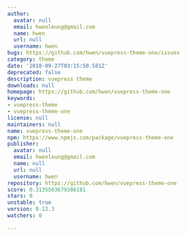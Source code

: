 ```yaml
---
author:
  avatar: null
  email: hwenleung@gmail.com
  name: hwen
  url: null
  username: hwen
bugs: https://github.com/hwen/vuepress-theme-one/issues
category: theme
date: '2018-09-27T03:15:50.581Z'
deprecated: false
description: vuepress theme
downloads: null
homepage: https://github.com/hwen/vuepress-theme-one
keywords:
- vuepress-theme
- vuepress-theme-one
license: null
maintainers: null
name: vuepress-theme-one
npm: https://www.npmjs.com/package/vuepress-theme-one
publisher:
  avatar: null
  email: hwenleung@gmail.com
  name: null
  url: null
  username: hwen
repository: https://github.com/hwen/vuepress-theme-one
score: 0.3135503679386181
stars: 0
unstable: true
version: 0.12.3
watchers: 0

---
```


